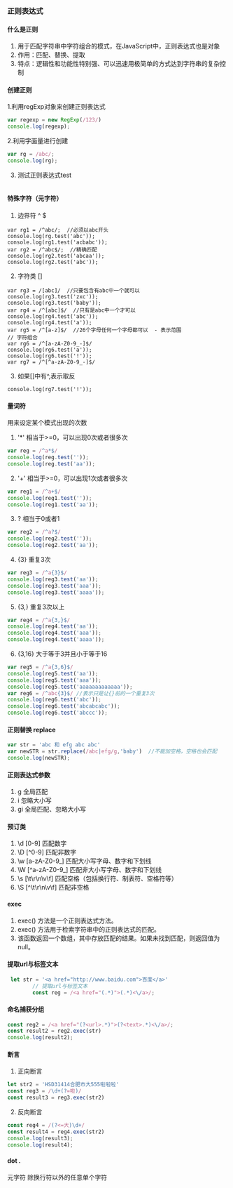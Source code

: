 ### 正则表达式
#### 什么是正则
1. 用于匹配字符串中字符组合的模式，在JavaScript中，正则表达式也是对象
2. 作用：匹配、替换、提取
3. 特点：逻辑性和功能性特别强、可以迅速用极简单的方式达到字符串的复杂控制
#### 创建正则
1.利用regExp对象来创建正则表达式
```js
var regexp = new RegExp(/123/)
console.log(regexp);
```
2.利用字面量进行创建
```js
var rg = /abc/;
console.log(rg);
```
3. 测试正则表达式test
```      console.log(rg.test('12'));
```

#### 特殊字符（元字符）
1. 边界符 ^ $ 
```
var rg1 = /^abc/;  //必须以abc开头
console.log(rg.test('abc'));
console.log(rg1.test('acbabc'));
var rg2 = /^abc$/;  //精确匹配
console.log(rg2.test('abcaa'));
console.log(rg2.test('abc'));
```
2. 字符类 []
```
var rg3 = /[abc]/  //只要包含有abc中一个就可以
console.log(rg3.test('zxc'));
console.log(rg3.test('baby'));
var rg4 = /^[abc]$/  //只有是abc中一个才可以
console.log(rg4.test('abc'));
console.log(rg4.test('a'));
var rg5 = /^[a-z]$/  //26个字母任何一个字母都可以  - 表示范围
// 字符组合
var rg6 = /^[a-zA-Z0-9_-]$/
console.log(rg6.test('a'));
console.log(rg6.test('!'));
var rg7 = /^[^a-zA-Z0-9_-]$/  
```
3. 如果[]中有^,表示取反
 ```       console.log(rg7.test('a'));
console.log(rg7.test('!'));
```

#### 量词符
用来设定某个模式出现的次数
1.  '*' 相当于>=0，可以出现0次或者很多次
```js
var reg = /^a*$/
console.log(reg.test(''));
console.log(reg.test('aa'));
```
2. '+' 相当于>=0，可以出现1次或者很多次
```js
var reg1 = /^a+$/
console.log(reg1.test(''));
console.log(reg1.test('aa'));
```
3. ? 相当于0或者1
```js
var reg2 = /^a?$/
console.log(reg2.test(''));
console.log(reg2.test('aa'));
```
4. {3} 重复3次
```js
var reg3 = /^a{3}$/
console.log(reg3.test('aa'));
console.log(reg3.test('aaa'));
console.log(reg3.test('aaaa'));
```
5. {3,} 重复3次以上
```js
var reg4 = /^a{3,}$/
console.log(reg4.test('aa'));
console.log(reg4.test('aaa'));
console.log(reg4.test('aaaa'));
```
6. {3,16} 大于等于3并且小于等于16
```js
var reg5 = /^a{3,6}$/
console.log(reg5.test('aa'));
console.log(reg5.test('aaa'));
console.log(reg5.test('aaaaaaaaaaaaa'));
var reg6 = /^abc{3}$/ //表示只是让{}前的一个重复3次
console.log(reg6.test('abc'));
console.log(reg6.test('abcabcabc'));
console.log(reg6.test('abccc'));
```
#### 正则替换 replace
```js
var str = 'abc 和 efg abc abc' 
var newSTR = str.replace(/abc|efg/g,'baby')  //不能加空格，空格也会匹配
console.log(newSTR);
```
#### 正则表达式参数
1. g 全局匹配
2. i 忽略大小写
3. gi 全局匹配、忽略大小写

#### 预订类
1.  \d  [0-9] 匹配数字
2.  \D  [^0-9] 匹配非数字
3.  \w  [a-zA-Z0-9_] 匹配大小写字母、数字和下划线
4.  \W  [^a-zA-Z0-9_] 匹配非大小写字母、数字和下划线
5.  \s  [\t\r\n\v\f] 匹配空格（包括换行符、制表符、空格符等）
6.  \S  [^\t\r\n\v\f] 匹配非空格

#### exec
1. exec() 方法是一个正则表达式方法。
2. exec() 方法用于检索字符串中的正则表达式的匹配。
3. 该函数返回一个数组，其中存放匹配的结果。如果未找到匹配，则返回值为 null。

#### 提取url与标签文本
```js
 let str = '<a href="http://www.baidu.com">百度</a>'
        // 提取url与标签文本
        const reg = /<a href="(.*)">(.*)<\/a>/;
```

#### 命名捕获分组
```js
const reg2 = /<a href="(?<url>.*)">(?<text>.*)<\/a>/;
const result2 = reg2.exec(str)
console.log(result2);
```
#### 断言
1. 正向断言
```js
let str2 = 'HSD31414合肥市大555啦啦啦'
const reg3 = /\d+(?=啦)/
const result3 = reg3.exec(str2)
```
2. 反向断言
```js
const reg4 = /(?<=大)\d+/
const result4 = reg4.exec(str2)
console.log(result3);
console.log(result4);
```

#### dot . 
元字符 除换行符以外的任意单个字符